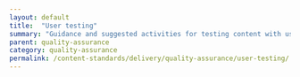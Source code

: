 ```yaml
---
layout: default
title:  "User testing"
summary: "Guidance and suggested activities for testing content with users. "
parent: quality-assurance
category: quality-assurance
permalink: /content-standards/delivery/quality-assurance/user-testing/
---
```

